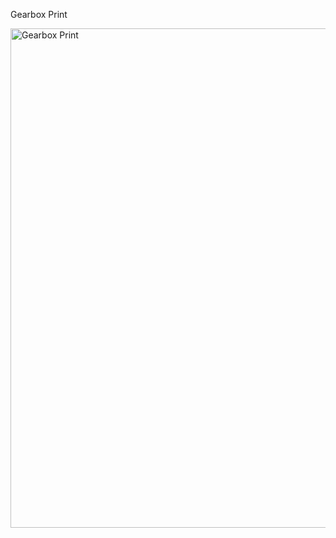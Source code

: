 Gearbox Print

<img width="799" alt="Gearbox Print" src="https://github.com/user-attachments/assets/40fe2432-7a23-488f-a8f1-766fa9b09470" />
